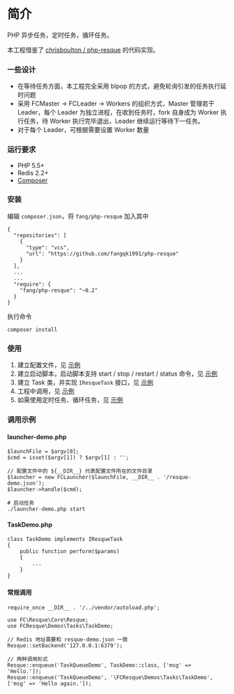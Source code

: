 # 简介
PHP 异步任务，定时任务，循环任务。

本工程借鉴了 [chrisboulton / php-resque](https://github.com/chrisboulton/php-resque) 的代码实现。

### 一些设计
* 在等待任务方面，本工程完全采用 blpop 的方式，避免轮询引发的任务执行延时问题
* 采用 FCMaster -> FCLeader -> Workers 的组织方式，Master 管理若干 Leader，每个 Leader 为独立进程，在收到任务时，fork 自身成为 Worker 执行任务，待 Worker 执行完毕退出，Leader 继续运行等待下一任务。
* 对于每个 Leader，可根据需要设置 Worker 数量

### 运行要求
* PHP 5.5+
* Redis 2.2+
* [Composer](https://getcomposer.org)

### 安装
编辑 `composer.json`，将 `fang/php-resque` 加入其中

```
{
  "repositories": [
    {
      "type": "vcs",
      "url": "https://github.com/fangqk1991/php-resque"
    }
  ],
  ...
  ...
  "require": {
    "fang/php-resque": "~0.2"
  }
}

```

执行命令

```
composer install
```

### 使用
1. 建立配置文件，见 [示例](https://github.com/fangqk1991/php-resque/blob/master/demos/resque-demo.json)
2. 建立启动脚本，启动脚本支持 start / stop / restart / status 命令，见 [示例](https://github.com/fangqk1991/php-resque/blob/master/demos/launcher-demo.php)
3. 建立 Task 类，并实现 `IResqueTask` 接口，见 [示例](https://github.com/fangqk1991/php-resque/blob/master/demos/tasks/TaskDemo.php)
4. 工程中调用，见 [示例](https://github.com/fangqk1991/php-resque/blob/master/demos/application-demo.php)
5. 如需使用定时任务、循环任务，见 [示例](https://github.com/fangqk1991/php-resque/blob/master/demos/schedule-demo.php)

### 调用示例
#### launcher-demo.php

```
$launchFile = $argv[0];
$cmd = isset($argv[1]) ? $argv[1] : '';

// 配置文件中的 ${__DIR__} 代表配置文件所在的文件目录
$launcher = new FCLauncher($launchFile, __DIR__ . '/resque-demo.json');
$launcher->handle($cmd);
```

```
# 启动任务
./launcher-demo.php start
```

#### TaskDemo.php
```
class TaskDemo implements IResqueTask
{
    public function perform($params)
    {
        ...
    }
}
```

#### 常规调用
```
require_once __DIR__ . '/../vendor/autoload.php';

use FC\Resque\Core\Resque;
use FCResque\Demos\Tasks\TaskDemo;

// Redis 地址需要和 resque-demo.json 一致
Resque::setBackend('127.0.0.1:6379');

// 两种调用形式
Resque::enqueue('TaskQueueDemo', TaskDemo::class, ['msg' => 'Hello.']);
Resque::enqueue('TaskQueueDemo', '\FCResque\Demos\Tasks\TaskDemo', ['msg' => 'Hello again.']);

```
